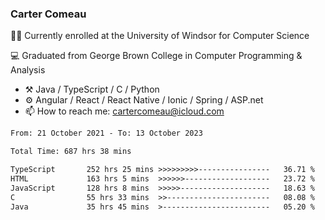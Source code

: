 ### Carter Comeau

🙋‍♂️ Currently enrolled at the University of Windsor for Computer Science

💻 Graduated from George Brown College in Computer Programming & Analysis

- ⚒️ Java / TypeScript / C / Python
- ⚙️ Angular / React / React Native / Ionic / Spring / ASP.net
- 📫 How to reach me: cartercomeau@icloud.com

<!--START_SECTION:waka-->

```txt
From: 21 October 2021 - To: 13 October 2023

Total Time: 687 hrs 38 mins

TypeScript       252 hrs 25 mins >>>>>>>>>----------------   36.71 %
HTML             163 hrs 5 mins  >>>>>>-------------------   23.72 %
JavaScript       128 hrs 8 mins  >>>>>--------------------   18.63 %
C                55 hrs 33 mins  >>-----------------------   08.08 %
Java             35 hrs 45 mins  >------------------------   05.20 %
```

<!--END_SECTION:waka-->
